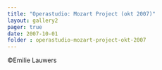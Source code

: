 ```yaml
---
title: "Operastudio: Mozart Project (okt 2007)"
layout: gallery2 
pager: true
date: 2007-10-01
folder : operastudio-mozart-project-okt-2007
---
```

©Emilie Lauwers

